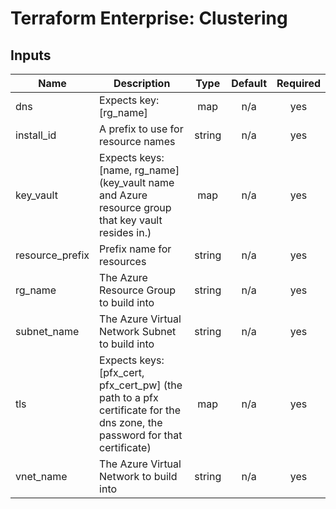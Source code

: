 # Terraform Enterprise: Clustering

## Inputs

| Name | Description | Type | Default | Required |
|------|-------------|:----:|:-----:|:-----:|
| dns | Expects key: [rg_name] | map | n/a | yes |
| install\_id | A prefix to use for resource names | string | n/a | yes |
| key\_vault | Expects keys: [name, rg_name] (key_vault name and Azure resource group that key vault resides in.) | map | n/a | yes |
| resource\_prefix | Prefix name for resources | string | n/a | yes |
| rg\_name | The Azure Resource Group to build into | string | n/a | yes |
| subnet\_name | The Azure Virtual Network Subnet to build into | string | n/a | yes |
| tls | Expects keys: [pfx_cert, pfx_cert_pw] (the path to a pfx certificate for the dns zone, the password for that certificate) | map | n/a | yes |
| vnet\_name | The Azure Virtual Network to build into | string | n/a | yes |


